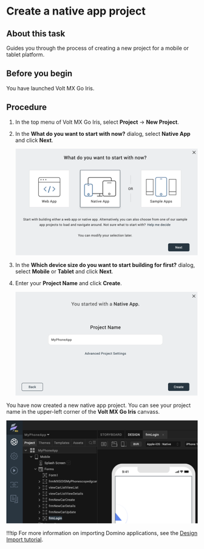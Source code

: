 # Create a native app project 

## About this task

Guides you through the process of creating a new project for a mobile or tablet platform.

## Before you begin

You have launched Volt MX Go Iris. 

## Procedure
    
1. In the top menu of Volt MX Go Iris, select **Project** &rarr; **New Project**.
2. In the **What do you want to start with now?** dialog, select **Native App** and click **Next**.

    ![What do you want to start with now dialog](../assets/images/didevice1.png)

3. In the **Which device size do you want to start building for first?** dialog, select **Mobile** or **Tablet** and click **Next**.

    <!--![Project Name](../assets/images/distart.png){: style="height:80%;width:80%"}-->

4. Enter your **Project Name** and click **Create**.  
  
    ![Project Name](../assets/images/diprojectnamemob.png)
 
You have now created a new native app project. You can see your project name in the upper-left corner of the **Volt MX Go Iris** canvass.

![New native app project](../assets/images/diappnamemob.png)


!!!tip
    For more information on importing Domino applications, see the [Design Import tutorial](../tutorials/designimport.md).